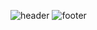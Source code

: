 ![header](https://capsule-render.vercel.app/api?type=rounded&color=1AD4FB&height=300&section=header&text=🍎🍀🌷🌿박준영의%20사이버%20텃밭🌺🌱🌾🌳&fontSize=48&fontColor=FBFCFC&animation=fadeIn)
![footer](https://capsule-render.vercel.app/api?type=rounded&color=1AD4FB&height=300&section=header&text=🍎🍀🌷🌿박준영의%20사이버%20텃밭🌺🌱🌾🌳&fontSize=48&fontColor=FBFCFC&animation=fadeIn)
